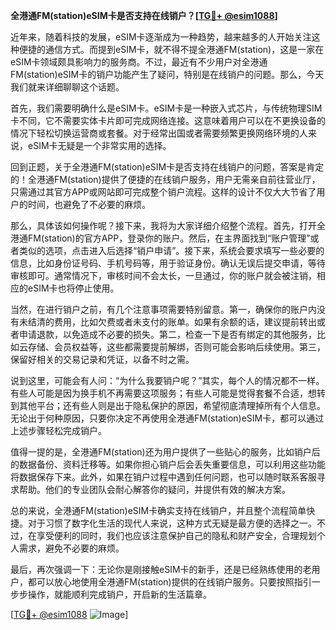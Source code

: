 **全港通FM(station)eSIM卡是否支持在线销户？[[TG💪+ @esim1088](https://t.me/s/esim1088)]**

近年来，随着科技的发展，eSIM卡逐渐成为一种趋势，越来越多的人开始关注这种便捷的通信方式。而提到eSIM卡，就不得不提全港通FM(station)，这是一家在eSIM卡领域颇具影响力的服务商。不过，最近有不少用户对全港通FM(station)eSIM卡的销户功能产生了疑问，特别是在线销户的问题。那么，今天我们就来详细聊聊这个话题。

首先，我们需要明确什么是eSIM卡。eSIM卡是一种嵌入式芯片，与传统物理SIM卡不同，它不需要实体卡片即可完成网络连接。这意味着用户可以在不更换设备的情况下轻松切换运营商或套餐。对于经常出国或者需要频繁更换网络环境的人来说，eSIM卡无疑是一个非常实用的选择。

回到正题，关于全港通FM(station)eSIM卡是否支持在线销户的问题，答案是肯定的！全港通FM(station)提供了便捷的在线销户服务，用户无需亲自前往营业厅，只需通过其官方APP或网站即可完成整个销户流程。这样的设计不仅大大节省了用户的时间，也避免了不必要的麻烦。

那么，具体该如何操作呢？接下来，我将为大家详细介绍整个流程。首先，打开全港通FM(station)的官方APP，登录你的账户。然后，在主界面找到“账户管理”或者类似的选项，点击进入后选择“销户申请”。接下来，系统会要求填写一些必要的信息，比如身份证号码、手机号码等，用于验证身份。确认无误后提交申请，等待审核即可。通常情况下，审核时间不会太长，一旦通过，你的账户就会被注销，相应的eSIM卡也将停止使用。

当然，在进行销户之前，有几个注意事项需要特别留意。第一，确保你的账户内没有未结清的费用，比如欠费或者未支付的账单。如果有余额的话，建议提前转出或者申请退款，以免造成不必要的损失。第二，检查一下是否有绑定的其他服务，比如云存储、会员权益等，这些都需要提前解绑，否则可能会影响后续使用。第三，保留好相关的交易记录和凭证，以备不时之需。

说到这里，可能会有人问：“为什么我要销户呢？”其实，每个人的情况都不一样。有些人可能是因为换手机不再需要这项服务；有些人可能是觉得套餐不合适，想转到其他平台；还有些人则是出于隐私保护的原因，希望彻底清理掉所有个人信息。无论出于何种原因，只要你决定不再使用全港通FM(station)eSIM卡，都可以通过上述步骤轻松完成销户。

值得一提的是，全港通FM(station)还为用户提供了一些贴心的服务，比如销户后的数据备份、资料迁移等。如果你担心销户后会丢失重要信息，可以利用这些功能将数据保存下来。此外，如果在销户过程中遇到任何问题，也可以随时联系客服寻求帮助。他们的专业团队会耐心解答你的疑问，并提供有效的解决方案。

总的来说，全港通FM(station)eSIM卡确实支持在线销户，并且整个流程简单快捷。对于习惯了数字化生活的现代人来说，这种方式无疑是最方便的选择之一。不过，在享受便利的同时，我们也应该注意保护自己的隐私和财产安全，合理规划个人需求，避免不必要的麻烦。

最后，再次强调一下：无论你是刚接触eSIM卡的新手，还是已经熟练使用的老用户，都可以放心地使用全港通FM(station)提供的在线销户服务。只要按照指引一步步操作，就能顺利完成销户，开启新的生活篇章。

[[TG💪+ @esim1088](https://t.me/s/esim1088) ![Image](https://i.postimg.cc/4NQfJmqS/Snipaste-2025-05-13-00-14-12.png)]